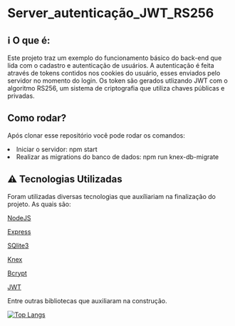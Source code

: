 # Server_autenticação_JWT_RS256

## :information_source: O que é:
Este projeto traz um exemplo do funcionamento básico do back-end que lida com o cadastro e autenticação de usuários.
A autenticação é feita através de tokens contidos nos cookies do usuário, esses enviados pelo servidor no momento do login. Os token são gerados utlizando JWT com o algoritmo RS256, um sistema de criptografia que utiliza chaves públicas e privadas.

## Como rodar?
Após clonar esse repositório você pode rodar os comandos:

<li>Iniciar o servidor: npm start</li>

<li>Realizar as migrations do banco de dados: npm run knex-db-migrate</li>

## :warning: Tecnologias Utilizadas
Foram utilizadas diversas tecnologias que auxíliariam na finalização do projeto. As quais são:

[NodeJS](https://nodejs.org/en/docs/)

[Express](https://expressjs.com)

[SQlite3](https://dev.mysql.com/doc/s)

[Knex](http://knexjs.org/)

[Bcrypt](https://www.npmjs.com/package/bcrypt)

[JWT](https://jwt.io/)

Entre outras bibliotecas que auxiliaram na construção.

[![Top Langs](https://github-readme-stats.vercel.app/api/top-langs/?username=Fernanda-Kipper)](https://github.com/Fernanda-Kipper/Autenticacao_Servidor_JWT_RS256)



